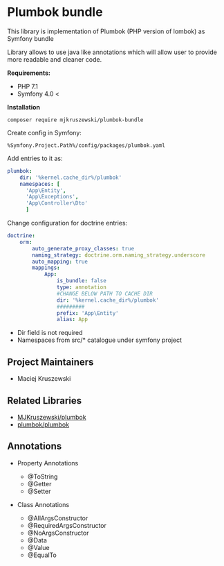 # Plumbok bundle #

This library is implementation of Plumbok (PHP version of lombok) as Symfony bundle

Library allows to use java like annotations which will allow user to provide more readable
and cleaner code.

**Requirements:**
* PHP 7.1
* Symfony 4.0 <

**Installation**

```composer require mjkruszewski/plumbok-bundle```

Create config in Symfony:

```%Symfony.Project.Path%/config/packages/plumbok.yaml```

Add entries to it as:

```yaml
plumbok:
    dir: '%kernel.cache_dir%/plumbok'
    namespaces: [
      'App\Entity',
      'App\Exceptions',
      'App\Controller\Dto'
      ]
```

Change configuration for doctrine entries:
```yaml
doctrine:
    orm:
        auto_generate_proxy_classes: true
        naming_strategy: doctrine.orm.naming_strategy.underscore
        auto_mapping: true
        mappings:
            App:
                is_bundle: false
                type: annotation
                #CHANGE BELOW PATH TO CACHE DIR
                dir: '%kernel.cache_dir%/plumbok'
                #########
                prefix: 'App\Entity'
                alias: App

```

* Dir field is not required
* Namespaces from src/* catalogue under symfony project

## Project Maintainers
* Maciej Kruszewski

## Related Libraries
* [MJKruszewski/plumbok](https://github.com/MJKruszewski/plumbok)
* [plumbok/plumbok](https://github.com/plumbok/plumbok)

## Annotations 

* Property Annotations
    * @ToString
    * @Getter
    * @Setter

* Class Annotations
    * @AllArgsConstructor
    * @RequiredArgsConstructor
    * @NoArgsConstructor
    * @Data
    * @Value
    * @EqualTo
